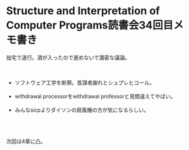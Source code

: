 # Structure and Interpretation of Computer Programs読書会34回目メモ書き
拙宅で遂行。酒が入ったので進めないで濃密な議論。<br />
<br />
<ul><br />
	<li>ソフトウェア工学を断罪。首謀者謝れとシュプレヒコール。</li><br />
	<li>withdrawal processorをwithdrawal professorと見間違えてやばい。</li><br />
	<li>みんなsicpよりダイソンの扇風機の方が気になるらしい。</li><br />
</ul><br />
<br />
次回は4章に凸。

